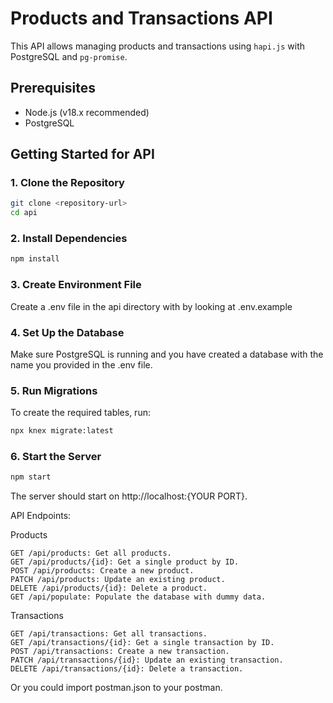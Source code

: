 # Products and Transactions API

This API allows managing products and transactions using `hapi.js` with PostgreSQL and `pg-promise`.

## Prerequisites

- Node.js (v18.x recommended)
- PostgreSQL

## Getting Started for API

### 1. Clone the Repository

```bash
git clone <repository-url>
cd api
```
### 2. Install Dependencies
```bash
npm install
```
### 3. Create Environment File
Create a .env file in the api directory with by looking at .env.example

### 4. Set Up the Database
Make sure PostgreSQL is running and you have created a database with the name you provided in the .env file.

### 5. Run Migrations
To create the required tables, run:

```bash
npx knex migrate:latest
```
### 6. Start the Server
```bash
npm start
```

The server should start on http://localhost:{YOUR PORT}.

API Endpoints:

Products
```
GET /api/products: Get all products.
GET /api/products/{id}: Get a single product by ID.
POST /api/products: Create a new product.
PATCH /api/products: Update an existing product.
DELETE /api/products/{id}: Delete a product.
GET /api/populate: Populate the database with dummy data.
```
Transactions
```
GET /api/transactions: Get all transactions.
GET /api/transactions/{id}: Get a single transaction by ID.
POST /api/transactions: Create a new transaction.
PATCH /api/transactions/{id}: Update an existing transaction.
DELETE /api/transactions/{id}: Delete a transaction.
```
Or you could import postman.json to your postman.